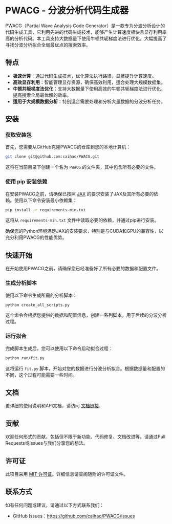 # PWACG - 分波分析代码生成器

PWACG（Partial Wave Analysis Code Generator）是一款专为分波分析设计的代码生成工具，它利用先进的代码生成技术，能够产生计算速度极快且显存利用率高的分析代码。本工具支持大数据量下使用牛顿共轭梯度法进行优化，大幅提高了寻找分波分析拟合全局最优点的搜索效率。

## 特点

- **极速计算**：通过代码生成技术，优化算法执行路径，显著提升计算速度。
- **高效显存利用**：智能管理显存资源，确保高效利用，适合处理大规模数据集。
- **牛顿共轭梯度法优化**：支持大数据量下使用高效的牛顿共轭梯度法进行优化，提高搜索全局最优解的效率。
- **适用于大规模数据分析**：特别适合需要处理和分析大量数据的分波分析任务。

## 安装

### 获取安装包

首先，您需要从GitHub克隆PWACG的仓库到您的本地计算机：

```bash
git clone git@github.com:caihao/PWACG.git
```

这将在当前目录下创建一个名为 `PWACG` 的文件夹，其中包含所有必要的文件。

### 使用 pip 安装依赖

在安装PWACG之前，请确保已按照 [JAX](https://github.com/google/jax) 的要求安装了JAX及其所有必要的依赖。使用以下命令安装最小依赖集：
```bash
pip install -r requirements-min.txt
```

这将从 `requirements-min.txt` 文件中读取必要的依赖，并通过pip进行安装。

确保您的Python环境满足JAX的安装要求，特别是与CUDA和GPU的兼容性，以充分利用PWACG的性能优势。

## 快速开始

在开始使用PWACG之前，请确保您已经准备好了所有必要的数据和配置文件。

### 生成分析脚本

使用以下命令生成所需的分析脚本：

```bash
python create_all_scripts.py
```

这个命令会根据您提供的数据和配置信息，创建一系列脚本，用于后续的分波分析过程。

### 运行拟合

完成脚本生成后，您可以使用以下命令启动拟合过程：

```bash
python run/fit.py
```

这将运行 `fit.py` 脚本，开始对您的数据进行分波分析拟合。根据数据量和配置的不同，这个过程可能需要一些时间。

## 文档

更详细的使用说明和API文档，请访问 [文档链接](Tutorial_CN.md).

## 贡献

欢迎任何形式的贡献，包括但不限于新功能、代码修复、文档改进等。请通过Pull Requests或Issues与我们分享您的想法。

## 许可证

此项目采用 [MIT 许可证](LICENSE)。详细信息请查阅随附的许可证文件。

## 联系方式

如有任何问题或建议，请通过以下方式联系我们：

- GitHub Issues：https://github.com/caihao/PWACG/issues